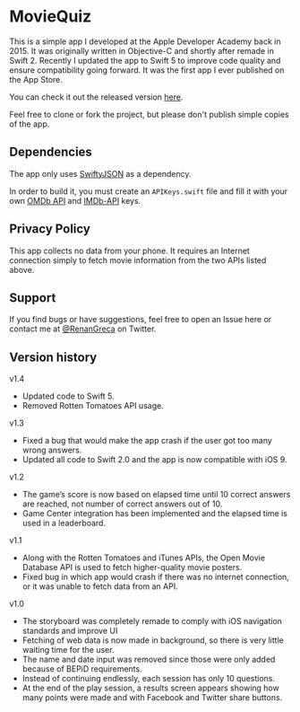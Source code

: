 # MovieQuiz

This is a simple app I developed at the Apple Developer Academy back in 2015. It was originally written in Objective-C and shortly after remade in Swift 2. Recently I updated the app to Swift 5 to improve code quality and ensure compatibility going forward. It was the first app I ever published on the App Store.

You can check it out the released version [here](https://apps.apple.com/br/app/moviequiz-synopsis-trivia/id993354458?l=en).

Feel free to clone or fork the project, but please don't publish simple copies of the app.

## Dependencies

The app only uses [SwiftyJSON](https://github.com/SwiftyJSON/SwiftyJSON) as a dependency.

In order to build it, you must create an `APIKeys.swift` file and fill it with your own [OMDb API](http://www.omdbapi.com) and [IMDb-API](https://imdb-api.com) keys.

## Privacy Policy

This app collects no data from your phone. It requires an Internet connection simply to fetch movie information from the two APIs listed above.

## Support

If you find bugs or have suggestions, feel free to open an Issue here or contact me at [@RenanGreca](https://twitter.com/RenanGreca) on Twitter.

## Version history

v1.4
- Updated code to Swift 5.
- Removed Rotten Tomatoes API usage.

v1.3
- Fixed a bug that would make the app crash if the user got too many wrong answers.
- Updated all code to Swift 2.0 and the app is now compatible with iOS 9.

v1.2
- The game’s score is now based on elapsed time until 10 correct answers are reached, not number of correct answers out of 10.
- Game Center integration has been implemented and the elapsed time is used in a leaderboard.

v1.1
- Along with the Rotten Tomatoes and iTunes APIs, the Open Movie Database API is used to fetch higher-quality movie posters.
- Fixed bug in which app would crash if there was no internet connection, or it was unable to fetch data from an API.

v1.0
- The storyboard was completely remade to comply with iOS navigation standards and improve UI
- Fetching of web data is now made in background, so there is very little waiting time for the user.
- The name and date input was removed since those were only added because of BEPiD requirements.
- Instead of continuing endlessly, each session has only 10 questions.
- At the end of the play session, a results screen appears showing how many points were made and with Facebook and Twitter share buttons.